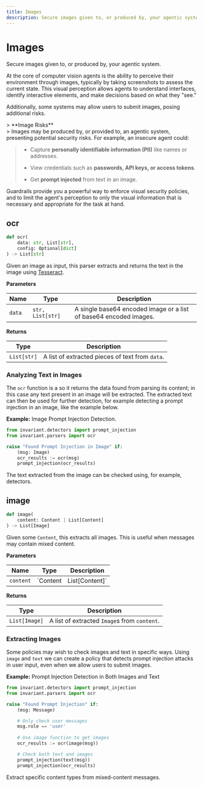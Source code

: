 ```yaml
---
title: Images
description: Secure images given to, or produced by, your agentic system.
---
```


# Images

<div class='subtitle'>
Secure images given to, or produced by, your agentic system.
</div>

At the core of computer vision agents is the ability to perceive their environment through images, typically by taking screenshots to assess the current state. This visual perception allows agents to understand interfaces, identify interactive elements, and make decisions based on what they "see."

Additionally, some systems may allow users to submit images, posing additional risks.

<div class='risks'/>
> **Image Risks**<br/>
> Images may be produced by, or provided to, an agentic system, presenting potential security risks. For example, an insecure agent could:

> * Capture **personally identifiable information (PII)** like names or addresses.
> 
> * View credentials such as **passwords, API keys, or access tokens**.
> 
> * Get **prompt injected** from text in an image.


Guardrails provide you a powerful way to enforce visual security policies, and to limit the agent's perception to only the visual information that is necessary and appropriate for the task at hand.


## ocr <span class="parser-badge"/>
```python
def ocr(
    data: str, List[str],
    config: Optional[dict]
) -> List[str]
```
Given an image as input, this parser extracts and returns the text in the image using [Tesseract](https://github.com/tesseract-ocr/tesseract).

**Parameters**

| Name        | Type   | Description                            |
|-------------|--------|----------------------------------------|
| `data`      | `str, List[str]` | A single base64 encoded image or a list of base64 encoded images. |

**Returns**

| Type   | Description                            |
|--------|----------------------------------------|
| `List[str]` | A list of extracted pieces of text from `data`. |

### Analyzing Text in Images
The `ocr` function is a  <span class="parser-badge" size-mod="small"></span> so it returns the data found from parsing its content; in this case any text present in an image will be extracted. The extracted text can then be used for further detection, for example detecting a prompt injection in an image, like the example below.

**Example:** Image Prompt Injection Detection.
```python
from invariant.detectors import prompt_injection
from invariant.parsers import ocr

raise "Found Prompt Injection in Image" if:
    (msg: Image)
    ocr_results := ocr(msg)
    prompt_injection(ocr_results)
```
<div class="code-caption"> The text extracted from the image can be checked using, for example, detectors.</div>


## image <span class="builtin-badge"/>

```python
def image(
    content: Content | List[Content]
) -> List[Image]
```
Given some `Content`, this <span class="builtin-badge" size-mod="small"></span> extracts all images. This is useful when messages may contain mixed content.

**Parameters**

| Name        | Type   | Description                            |
|-------------|--------|----------------------------------------|
| `content`      | `Content | List[Content]` | A single instance of `Content` or a list of `Content`, possibly with mixed types. |

**Returns**

| Type   | Description                            |
|--------|----------------------------------------|
| `List[Image]` | A list of extracted `Image`s from `content`. |


### Extracting Images
Some policies may wish to check images and text in specific ways. Using `image` and `text` we can create a policy that detects prompt injection attacks in user input, even when we allow users to submit images.

**Example:** Prompt Injection Detection in Both Images and Text 
```python
from invariant.detectors import prompt_injection
from invariant.parsers import ocr

raise "Found Prompt Injection" if:
    (msg: Message)

    # Only check user messages
    msg.role == 'user'
    
    # Use image function to get images
    ocr_results := ocr(image(msg))

    # Check both text and images
    prompt_injection(text(msg))
    prompt_injection(ocr_results)
```
<div class="code-caption"> Extract specific content types from mixed-content messages.</div>